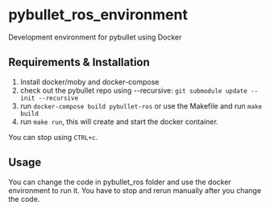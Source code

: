 # pybullet_ros_environment

Development environment for pybullet using Docker

## Requirements & Installation

1. Install docker/moby and docker-compose
1. check out the pybullet repo using --recursive: `git submodule update --init --recursive`
1. run `docker-compose build pybullet-ros` or use the Makefile and run `make build`
1. run `make run`, this will create and start the docker container.

You can stop using `CTRL+c`.

## Usage

You can change the code in pybullet_ros folder and use the docker environment to run it. You have to stop and rerun manually after you change the code.
